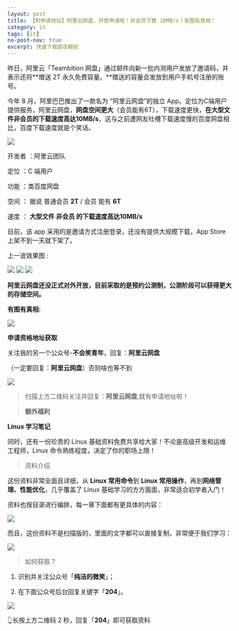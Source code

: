 ```yaml
---
layout: post
title: 【附申请地址】阿里云网盘，开放申请啦！非会员下载 10MB/s！有图有真相！
category: it
tags: [it]
no-post-nav: true
excerpt: 快速下载就在眼前
---
```


昨日，阿里云「Teambition 网盘」通过邮件向新一批内测用户发放了邀请码，并表示还将**赠送 2T 永久免费容量。**赠送的容量会发放到用户手机号注册的账号。

今年 8 月，阿里巴巴推出了一款名为 “阿里云网盘”的独立 App。定位为C端用户提供服务，阿里云网盘，**网盘空间更大**（会员能有6T），下载速度更快，**在大型文件非会员的下载速度高达10MB/s**，这与之前遭网友吐槽下载速度慢的百度网盘相比，百度下载速度就是个笑话。
 
![](http://favorites.ren/assets/images/2020/it/aliyun/aliyun01.jpg) 

开发者 ：阿里云团队

定位 ：C 端用户

功能 ：类百度网盘

空间 ： 据说 普通会员 **2T** / 会员 能有 **6T** 

速度 ： **大型文件 非会员 的下载速度高达10MB/s**

目前，该 app 采用的是邀请方式注册登录，还没有提供大规模下载，App Store 上架不到一天就下架了。

上一波效果图 : 

![](http://favorites.ren/assets/images/2020/it/aliyun/aliyun02.jpg) 
![](http://favorites.ren/assets/images/2020/it/aliyun/aliyun03.jpg) 
![](http://favorites.ren/assets/images/2020/it/aliyun/aliyun04.jpg) 

**阿里云网盘还没正式对外开放，目前采取的是预约公测制，公测阶段可以获得更大的存储空间。**

**有图有真相:** 

![](http://favorites.ren/assets/images/2020/it/aliyun/aliyun05.jpg) 

**申请资格地址获取**

关注我的另一个公众号-**不会笑青年**，回复：**阿里云网盘**

（一定要回复：**阿里云网盘**）否则啥也等不到

![](http://favorites.ren/assets/images/2020/it/aliyun/aliyun06.jpg) 

>扫描上方二维码关注并回复：**阿里云网盘**,就有申请地址啦！


>**额外福利**

**Linux 学习笔记**

同时，还有一份珍贵的 Linux 基础资料免费共享给大家！不论是高级开发和运维工程师，Linux 命令熟练程度，决定了你的职场上限！

>资料介绍

这份资料非常全面且详细，从 **Linux 常用命令**到 **Linux 常用操作**，再到**网络管理、性能优化**，几乎覆盖了 Linux 基础学习的方方面面，非常适合初学者入门！

资料也按目录进行编排，每一章下面都有更具体的内容：

![](http://favorites.ren/assets/images/2020/it/aliyun/aliyun07.jpg) 

而且，这份资料不是扫描版的，里面的文字都可以直接复制，非常便于我们学习：

![](http://favorites.ren/assets/images/2020/it/aliyun/aliyun08.jpg) 

>如何获取？

1. 识别并关注公众号「**纯洁的微笑**」；

2. 在下面公众号后台回复关键字「**204**」。

![](http://favorites.ren/assets/images/2020/it/aliyun/aliyun09.jpg) 

👆长按上方二维码 2 秒，回复「**204**」即可获取资料

